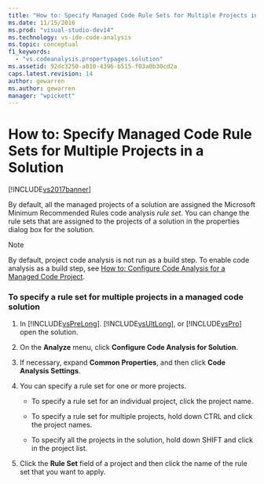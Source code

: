 ```yaml
---
title: "How to: Specify Managed Code Rule Sets for Multiple Projects in a Solution | Microsoft Docs"
ms.date: 11/15/2016
ms.prod: "visual-studio-dev14"
ms.technology: vs-ide-code-analysis
ms.topic: conceptual
f1_keywords: 
  - "vs.codeanalysis.propertypages.solution"
ms.assetid: 92dc3250-a010-4396-b515-f03a0b30cd2a
caps.latest.revision: 14
author: gewarren
ms.author: gewarren
manager: "wpickett"
---
```

# How to: Specify Managed Code Rule Sets for Multiple Projects in a Solution
[!INCLUDE[vs2017banner](../includes/vs2017banner.md)]

By default, all the managed projects of a solution are assigned the Microsoft Minimum Recommended Rules code analysis *rule set*. You can change the rule sets that are assigned to the projects of a solution in the properties dialog box for the solution.  
  
> [!NOTE]
>  By default, project code analysis is not run as a build step. To enable code analysis as a build step, see [How to: Configure Code Analysis for a Managed Code Project](../code-quality/how-to-configure-code-analysis-for-a-managed-code-project.md).  
  
### To specify a rule set for multiple projects in a managed code  solution  
  
1. In [!INCLUDE[vsPreLong](../includes/vsprelong-md.md)]. [!INCLUDE[vsUltLong](../includes/vsultlong-md.md)], or [!INCLUDE[vsPro](../includes/vspro-md.md)] open the solution.  
  
2. On the **Analyze** menu, click **Configure Code Analysis for Solution**.  
  
3. If necessary, expand **Common Properties**, and then click **Code Analysis Settings**.  
  
4. You can specify a rule set for one or more projects.  
  
    - To specify a rule set for an individual project, click the project name.  
  
    - To specify a rule set for multiple projects, hold down CTRL and click the project names.  
  
    - To specify all the projects in the solution, hold down SHIFT and click in the project list.  
  
5. Click the **Rule Set** field of a project and then click the name of the rule set that you want to apply.
